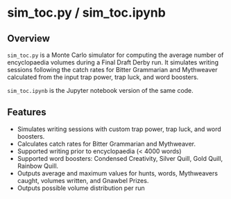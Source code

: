 # sim_toc.py / sim_toc.ipynb

## Overview

`sim_toc.py` is a Monte Carlo simulator for computing the average number of encyclopaedia volumes during a Final Draft Derby run. It simulates writing sessions following the catch rates for Bitter Grammarian and Mythweaver calculated from the input trap power, trap luck, and word boosters. 

`sim_toc.ipynb` is the Jupyter notebook version of the same code. 

## Features

- Simulates writing sessions with custom trap power, trap luck, and word boosters.
- Calculates catch rates for Bitter Grammarian and Mythweaver.
- Supported writing prior to encyclopaedia (< 4000 words)
- Supported word boosters: Condensed Creativity, Silver Quill, Gold Quill, Rainbow Quill.
- Outputs average and maximum values for hunts, words, Mythweavers caught, volumes written, and Gnawbel Prizes.
- Outputs possible volume distribution per run